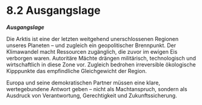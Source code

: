 # 8.2 Ausgangslage

_**Ausgangslage**_

Die Arktis ist eine der letzten weitgehend unerschlossenen Regionen unseres Planeten – und zugleich ein geopolitischer Brennpunkt. Der Klimawandel macht Ressourcen zugänglich, die zuvor im ewigen Eis verborgen waren. Autoritäre Mächte drängen militärisch, technologisch und wirtschaftlich in diese Zone vor. Zugleich bedrohen irreversible ökologische Kipppunkte das empfindliche Gleichgewicht der Region.

Europa und seine demokratischen Partner müssen eine klare, wertegebundene Antwort geben – nicht als Machtanspruch, sondern als Ausdruck von Verantwortung, Gerechtigkeit und Zukunftssicherung.
